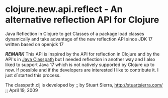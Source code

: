 # clojure.new.api.reflect - An alternative reflection API for Clojure
 Java Reflection in Clojure to get Classes of a package load classes dynamically and take 
 advantage of the new reflection API since JDK 17 written based on openjdk 17

**_REMARK_** This API is inspired by the API for reflection in Clojure and by the API's 
in [Java Classpath](https://github.com/clojure/java.classpath) but I needed reflection in another way and I also liked to support Java 17 
which is not natively supported by Clojure up to now. If possible and if the developers are interested I like to contribute it. 
I just d´started this process.

The classpath.clj is developed by
;; by Stuart Sierra, http://stuartsierra.com/
;; April 19, 2009

